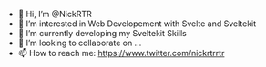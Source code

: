 - 👋 Hi, I’m @NickRTR
- 👀 I’m interested in Web Developement with Svelte and Sveltekit
- 🌱 I’m currently developing my Sveltekit Skills
- 💞️ I’m looking to collaborate on ...
- 📫 How to reach me: https://www.twitter.com/nickrtrrtr

<!---
NickRTR/NickRTR is a ✨ special ✨ repository because its `README.md` (this file) appears on your GitHub profile.
You can click the Preview link to take a look at your changes.
--->
